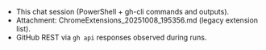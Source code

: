 - This chat session (PowerShell + gh-cli commands and outputs).
- Attachment: ChromeExtensions_20251008_195356.md (legacy extension list).
- GitHub REST via `gh api` responses observed during runs.

